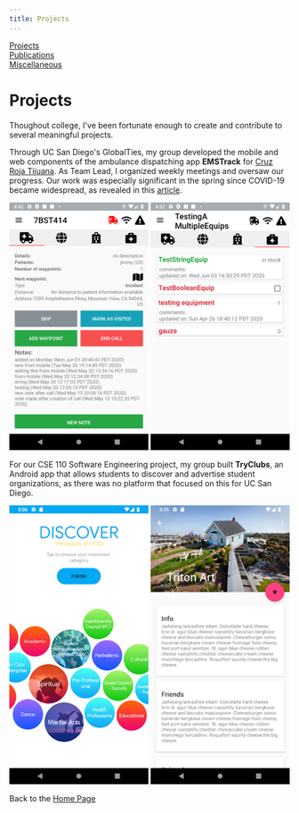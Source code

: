 ```yaml
---
title: Projects
---
```

[Projects](/projects.md)  
[Publications](../publications.md)  
[Miscellaneous](../miscellaneous.md)  


# Projects

Thoughout college, I've been fortunate enough to create and contribute to several meaningful projects.

Through UC San Diego's GlobalTies, my group developed the mobile and web components of the ambulance dispatching app **EMSTrack** for [Cruz Roja Tijuana](https://globalties.ucsd.edu/projects/cruz-roja-tijuana.html). As Team Lead, I organized weekly meetings and oversaw our progress. Our work was especially significant in the spring since COVID-19 became widespread, as revealed in this [article](/projects/call_note.png).

<img src="/projects/call_note.png" alt="EMSTrack Call Note" width="250"/>
<img src="/projects/equipment_tab.png" alt="EMSTrack Equipment Tab" width="250"/>
<!---![EMSTrack Call Note](/projects/call_note.png =50x)
![EMSTrack Equipment Tab](/projects/equipment_tab.png =50x)-->


For our CSE 110 Software Engineering project, my group built **TryClubs**, an Android app that allows students to discover and advertise student organizations, as there was no platform that focused on this for UC San Diego.

<img src="/projects/TryClubs_discover.png" alt="TryClubs Discover" width="250"/>
<img src="/projects/TryClubs_info.png" alt="TryClubs Info" width="250"/>
<!---![TryClubs Discover](/projects/TryClubs_discover.png)
![TryClubs Info](/projects/TryClubs_info.png)-->


Back to the [Home Page](/)
